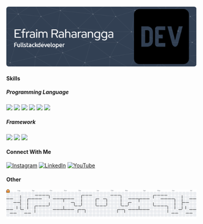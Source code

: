 <!--
**EfraimRaharangga/EfraimRaharangga** is a ✨ _special_ ✨ repository because its `README.md` (this file) appears on your GitHub profile.

Here are some ideas to get you started:

- 🔭 I’m currently working on ...
- 🌱 I’m currently learning ...
- 👯 I’m looking to collaborate on ...
- 🤔 I’m looking for help with ...
- 💬 Ask me about ...
- 📫 How to reach me: ...
- 😄 Pronouns: ...
- ⚡ Fun fact: ...
-->

![Header](img/dashboard.png)

<!-- - 🌱 I’m currently learning [**Laravel 12**](https://laravel.com/) Framework -->

#### Skills

##### Programming Language

<img src="https://img.shields.io/badge/HTML5-E34F26?style=for-the-badge&logo=html5&logoColor=white" /> <img src="https://img.shields.io/badge/CSS3-1572B6?style=for-the-badge&logo=css3&logoColor=white" /> <img src="https://img.shields.io/badge/PHP-777BB4?style=for-the-badge&logo=php&logoColor=white" /> <img src="https://img.shields.io/badge/JavaScript-323330?style=for-the-badge&logo=javascript&logoColor=F7DF1E" /> <img src="https://img.shields.io/badge/json-5E5C5C?style=for-the-badge&logo=json&logoColor=white" /> <img src="https://img.shields.io/badge/Python-FFD43B?style=for-the-badge&logo=python&logoColor=blue" />

##### Framework

<img src="https://img.shields.io/badge/Chart%20js-FF6384?style=for-the-badge&logo=chartdotjs&logoColor=white"> <img src="https://img.shields.io/badge/jQuery-0769AD?style=for-the-badge&logo=jquery&logoColor=white"> <img src="https://img.shields.io/badge/Laravel-FF2D20?style=for-the-badge&logo=laravel&logoColor=white">

#### Connect With Me

[![Instagram](https://img.shields.io/badge/Instagram-E4405F?style=for-the-badge&logo=instagram&logoColor=white)](https://www.instagram.com/_efraimr) [![LinkedIn](https://img.shields.io/badge/LinkedIn-0077B5?style=for-the-badge&logo=linkedin&logoColor=white)](https://www.linkedin.com/in/efraim-raharangga-6ba6501b4/) [![YouTube](https://img.shields.io/badge/YouTube-FF0000?style=for-the-badge&logo=youtube&logoColor=white)](https://www.youtube.com/@efraimraharangga)

<!-- #### GitHub Stat
![Efraim's GitHub stats](https://github-readme-stats.vercel.app/api?username=efraimraharangga&show_icons=true&theme=radical) -->

#### Other

<picture>
  <source media="(prefers-color-scheme: dark)" srcset="https://raw.githubusercontent.com/efraimraharangga/efraimraharangga/output/pacman-contribution-graph-dark.svg">
  <source media="(prefers-color-scheme: light)" srcset="https://raw.githubusercontent.com/efraimraharangga/efraimraharangga/output/pacman-contribution-graph.svg">
  <img alt="pacman contribution graph" src="https://raw.githubusercontent.com/efraimraharangga/efraimraharangga/output/pacman-contribution-graph.svg">
</picture>
